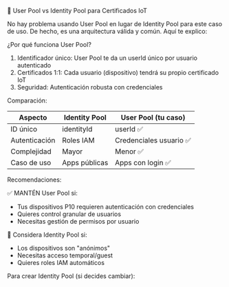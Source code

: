 🔐 User Pool vs Identity Pool para Certificados IoT

No hay problema usando User Pool en lugar de Identity Pool para este caso de uso. De hecho,
es una arquitectura válida y común. Aquí te explico:

¿Por qué funciona User Pool?

1. Identificador único: User Pool te da un userId único por usuario autenticado
2. Certificados 1:1: Cada usuario (dispositivo) tendrá su propio certificado IoT
3. Seguridad: Autenticación robusta con credenciales

Comparación:

| Aspecto       | Identity Pool | User Pool (tu caso)     |
| ------------- | ------------- | ----------------------- |
| ID único      | identityId    | userId ✅               |
| Autenticación | Roles IAM     | Credenciales usuario ✅ |
| Complejidad   | Mayor         | Menor ✅                |
| Caso de uso   | Apps públicas | Apps con login ✅       |

Recomendaciones:

✅ MANTÉN User Pool si:

- Tus dispositivos P10 requieren autenticación con credenciales
- Quieres control granular de usuarios
- Necesitas gestión de permisos por usuario

🔄 Considera Identity Pool si:

- Los dispositivos son "anónimos"
- Necesitas acceso temporal/guest
- Quieres roles IAM automáticos

Para crear Identity Pool (si decides cambiar):
